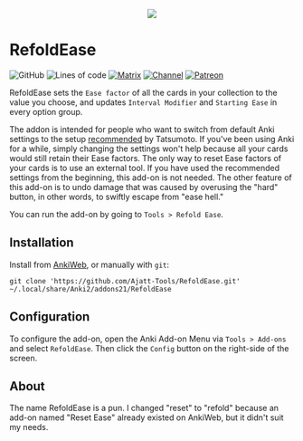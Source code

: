 <p align="center">
<img src="https://user-images.githubusercontent.com/69171671/101586172-3e3fff00-39d9-11eb-9778-cd20e12b7827.png">
</p>

# RefoldEase

![GitHub](https://img.shields.io/github/license/Ajatt-Tools/RefoldEase)
![Lines of code](https://img.shields.io/tokei/lines/github/Ajatt-Tools/RefoldEase)
[![Matrix](https://img.shields.io/badge/chat-join-green.svg)](https://tatsumoto-ren.github.io/blog/join-our-community.html)
[![Channel](https://shields.io/badge/channel-subscribe-blue?logo=telegram&color=3faee8)](https://t.me/ajatt_tools)
[![Patreon](https://img.shields.io/badge/patreon-support-orange)](https://www.patreon.com/bePatron?u=43555128)

RefoldEase sets the `Ease factor` of all the cards in your collection to the value you choose,
and updates `Interval Modifier` and `Starting Ease` in every option group.

The addon is intended for people who want to switch from default Anki settings
to the setup [recommended](https://tatsumoto.neocities.org/blog/setting-up-anki.html) by Tatsumoto.
If you've been using Anki for a while, simply changing the settings won't help
because all your cards would still retain their Ease factors.
The only way to reset Ease factors of your cards is to use an external tool.
If you have used the recommended settings from the beginning, this add-on is not needed.
The other feature of this add-on is to undo damage that was caused by overusing the "hard" button,
in other words, to swiftly escape from "ease hell."

You can run the add-on by going to `Tools > Refold Ease`.

## Installation

Install from [AnkiWeb](https://ankiweb.net/shared/info/819023663), or manually with `git`:

```
git clone 'https://github.com/Ajatt-Tools/RefoldEase.git' ~/.local/share/Anki2/addons21/RefoldEase
```

## Configuration

To configure the add-on, open the Anki Add-on Menu
via `Tools > Add-ons` and select `RefoldEase`.
Then click the `Config` button on the right-side of the screen.

## About

The name RefoldEase is a pun.
I changed "reset" to "refold" because an add-on named "Reset Ease" already existed on AnkiWeb,
but it didn't suit my needs.
